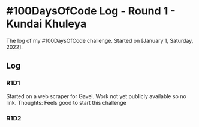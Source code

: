 # #100DaysOfCode Log - Round 1 - Kundai Khuleya

The log of my #100DaysOfCode challenge. Started on [January 1, Saturday, 2022].

## Log

### R1D1
Started on a web scraper for Gavel. Work not yet publicly available so no link.
Thoughts: Feels good to start this challenge

### R1D2
